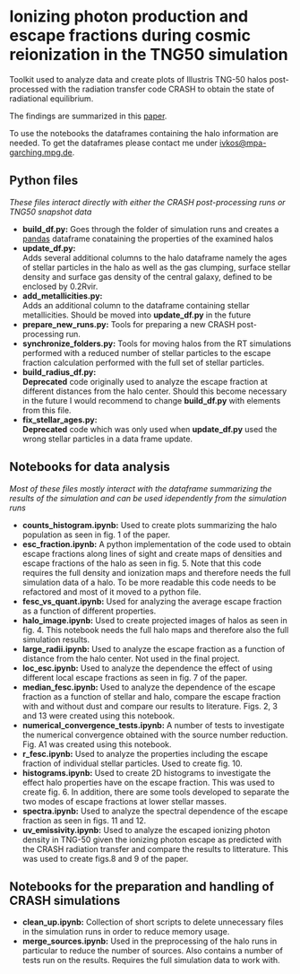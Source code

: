 # Ionizing photon production and escape fractions during cosmic reionization in the TNG50 simulation 

Toolkit used to analyze data and create plots of Illustris TNG-50 halos post-processed with the radiation transfer code CRASH to obtain the state of radiational equilibrium.

The findings are summarized in this <a href="https://arxiv.org/abs/2207.11278">paper</a>.

To use the notebooks the dataframes containing the halo information are needed. To get the dataframes please contact me under <a href = "mailto: ivkos@mpa-garching.mpg.de">ivkos@mpa-garching.mpg.de</a>.

## Python files

<i>These files interact directly with either the CRASH post-processing runs or TNG50 snapshot data</i>
<ul>
    <li><b>build_df.py:</b> Goes through the folder of simulation runs and creates a <a href="https://pandas.pydata.org/">pandas</a> dataframe conataining the properties of the examined halos</li>
    <li><b>update_df.py:</b></li> Adds several additional columns to the halo dataframe namely the ages of stellar particles in the halo as well as the gas clumping, surface stellar density and surface gas density of the central galaxy, defined to be enclosed by 0.2Rvir.
    <li><b>add_metallicities.py:</b></li> Adds an additional column to the dataframe containing stellar metallicities. Should be moved into <b>update_df.py</b> in the future
    <li><b>prepare_new_runs.py:</b> Tools for preparing a new CRASH post-processing run.
    <li><b>synchronize_folders.py:</b> Tools for moving halos from the RT simulations performed with a reduced number of stellar particles to the escape fraction calculation performed with the full set of stellar particles.
    <li><b>build_radius_df.py:</b></li> <b>Deprecated</b> code originally used to analyze the escape fraction at different distances from the halo center. Should this become necessary in the future I would recommend to change <b>build_df.py</b> with elements from this file.
    <li><b>fix_stellar_ages.py:</b></li> <b>Deprecated</b> code which was only used when <b>update_df.py</b> used the wrong stellar particles in a data frame update.
</ul>  

## Notebooks for data analysis
<i>Most of these files mostly interact with the dataframe summarizing the results of the simulation and can be used idependently from the simulation runs</i>

<ul>
    <li><b>counts_histogram.ipynb:</b> Used to create plots summarizing the halo population as seen in fig. 1 of the paper.
    <li><b>esc_fraction.ipynb:</b> A python implementation of the code used to obtain escape fractions along lines of sight and create maps of densities and escape fractions of the halo as seen in fig. 5. Note that this code requires the full density and ionization maps and therefore needs the full simulation data of a halo. To be more readable this code needs to be refactored and most of it moved to a python file. 
    <li><b>fesc_vs_quant.ipynb:</b> Used for analyzing the average escape fraction as a function of different properties.
    <li><b>halo_image.ipynb:</b> Used to create projected images of halos as seen in fig. 4. This notebook needs the full halo maps and therefore also the full simulation results.
    <li><b>large_radii.ipynb:</b> Used to analyze the escape fraction as a function of distance from the halo center. Not used in the final project.
    <li><b>loc_esc.ipynb:</b> Used to analyze the dependence the effect of using different local escape fractions as seen in fig. 7 of the paper.
    <li><b>median_fesc.ipynb:</b> Used to analyze the dependence of the escape fraction as a function of stellar and halo, compare the escape fraction with and without dust and compare our results to literature. Figs. 2, 3 and 13 were created using this notebook.
    <li><b>numerical_convergence_tests.ipynb:</b> A number of tests to investigate the numerical convergence obtained with the source number reduction. Fig. A1 was created using this notebook.
    <li><b>r_fesc.ipynb:</b> Used to analyze the properties including the escape fraction of individual stellar particles. Used to create fig. 10.
    <li><b>histograms.ipynb:</b> Used to create 2D histograms to investigate the effect halo properties have on the escape fraction. This was used to create fig. 6. In addition, there are some tools developed to separate the two modes of escape fractions at lower stellar masses.
    <li><b>spectra.ipynb:</b> Used to analyze the spectral dependence of the escape fraction as seen in figs. 11 and 12. 
    <li><b>uv_emissivity.ipynb:</b> Used to analyze the escaped ionizing photon density in TNG-50 given the ionizing photon escape as predicted with the CRASH radiation transfer and compare the results to litterature. This was used to create figs.8 and 9 of the paper.
</ul>  

## Notebooks for the preparation and handling of CRASH simulations

<ul>
    <li><b>clean_up.ipynb:</b> Collection of short scripts to delete unnecessary files in the simulation runs in order to reduce memory usage.
    <li><b>merge_sources.ipynb:</b> Used in the preprocessing of the halo runs in particular to reduce the number of sources. Also contains a number of tests run on the results. Requires the full simulation data to work with.
</ul>  